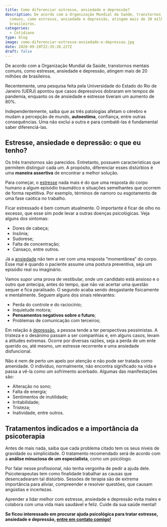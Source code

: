 ```yaml
---
title: Como diferenciar estresse, ansiedade e depressão?
description: De acordo com a Organização Mundial da Saúde, transtornos mentais
  comuns, como estresse, ansiedade e depressão, atingem mais de 20 milhões de
  brasileiros.
categories:
  - Cotidiano
type: blog
image: como-diferenciar-estresse-ansiedade-e-depressao.jpg
date: 2020-09-20T22:35:20.227Z
draft: false
---
```










De acordo com a Organização Mundial da Saúde, transtornos mentais comuns, como estresse, ansiedade e depressão, atingem mais de 20 milhões de brasileiros.

Recentemente, uma pesquisa feita pela Universidade do Estado do Rio de Janeiro (UERJ) apontou que casos depressivos dobraram em tempos de pandemia, enquanto os de ansiedade e estresse tiveram um aumento de 80%.

Independentemente, saiba que as três patologias afetam o cérebro e mudam a percepção de mundo, **autoestima**, confiança, entre outras consequências. Uma não exclui a outra e para combatê-las é fundamental saber diferenciá-las.

## Estresse, ansiedade e depressão: o que eu tenho?

Os três transtornos são parecidos. Entretanto, possuem características que permitem distinguir cada um. A propósito, diferenciar esses distúrbios é uma **maneira assertiva** de encontrar a melhor solução.

Para começar, o [estresse](https://yuribusin.com.br/como-lidar-com-situacoes-estressantes/) nada mais é do que uma resposta do corpo humano a algum episódio traumático e situações semelhantes que ocorrem de forma repetitiva. Por exemplo, términos de namoro ou esgotamento de uma fase caótica no trabalho.

Ficar estressado é bem comum atualmente. O importante é ficar de olho no excesso, que esse sim pode levar a outras doenças psicológicas. Veja alguns dos sintomas:

- Dores de cabeça;
- Insônia;
- Sudorese;
- Falta de concentração;
- Cansaço, entre outros.

Já a [ansiedade](https://yuribusin.com.br/terapia-para-ansiedade/) não tem a ver com uma resposta “momentânea” do corpo. Esse mal é quando o paciente assume uma postura preventiva, seja um episódio real ou imaginário.

Vamos supor uma prova de vestibular, onde um candidato está ansioso e o outro que antecipa, antes do tempo, que não vai acertar uma questão sequer e fica paralisado. O segundo acaba sendo desgastante fisicamente e mentalmente. Seguem alguns dos sinais relevantes:

- Perda do controle e do raciocínio;
- Inquietude motora;
- **Pensamentos negativos sobre o futuro**;
- Problemas de comunicação com terceiros;

Em relação à [depressão](https://yuribusin.com.br/8-sintomas-de-depressao-que-voce-precisa-reconhecer/), a pessoa tende a ter perspectivas pessimistas. A tristeza e o desânimo passam a ser companhias e, em alguns casos, levam a atitudes extremas. Ocorre por diversas razões, seja a perda de um ente querido ou, até mesmo, um estresse recorrente e uma ansiedade disfuncional.

Não é nem de perto um apelo por atenção e não pode ser tratada como amenidade. O indivíduo, normalmente, não encontra significado na vida e passa a vê-la como um sofrimento acerbado. Algumas das manifestações são:

- Alteração no sono;
- Falta de energia;
- Sentimentos de inutilidade;
- Irritabilidade;
- Tristeza;
- Inatividade, entre outros.

## Tratamentos indicados e a importância da psicoterapia

Antes de mais nada, saiba que cada problema citado tem os seus níveis de gravidade ou simplicidade. O tratamento recomendado será de acordo com a **análise minuciosa de um especialista**, como um psicólogo.

Por falar nesse profissional, não tenha vergonha de pedir a ajuda dele. Psicoterapeutas tem como finalidade trabalhar as causas que desencadearam tal distúrbio. Sessões de terapia são de extrema importância para aliviar, compreender e resolver questões, que causam angústias e incertezas.

Aprender a lidar melhor com estresse, ansiedade e depressão evita males e colabora com uma vida mais saudável e feliz. Cuide da sua saúde mental!

**Se ficou interessado em procurar ajuda psicológica para tratar estresse, ansiedade e depressão, [entre em contato comigo!](https://yuribusin.com.br/contato/)**


